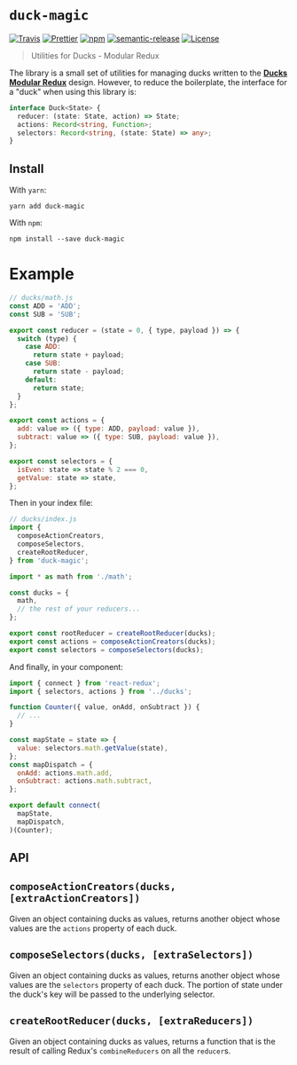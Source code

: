 # `duck-magic`

[![Travis](https://img.shields.io/travis/azz/duck-magic.svg?style=flat-square)](https://travis-ci.org/azz/duck-magic)
[![Prettier](https://img.shields.io/badge/code_style-prettier-ff69b4.svg?style=flat-square)](https://github.com/prettier/prettier)
[![npm](https://img.shields.io/npm/v/duck-magic.svg?style=flat-square)](https://npmjs.org/duck-magic)
[![semantic-release](https://img.shields.io/badge/%20%20%F0%9F%93%A6%F0%9F%9A%80-semantic--release-e10079.svg?style=flat-square)](https://github.com/semantic-release/semantic-release)
[![License](https://img.shields.io/badge/license-MIT-blue.svg?style=flat-square)](LICENSE)

> Utilities for Ducks - Modular Redux

The library is a small set of utilities for managing ducks written to the **[Ducks Modular Redux](https://github.com/erikras/ducks-modular-redux)** design. However, to reduce the boilerplate, the interface for a "duck" when using this library is:

```ts
interface Duck<State> {
  reducer: (state: State, action) => State;
  actions: Record<string, Function>;
  selectors: Record<string, (state: State) => any>;
}
```

## Install

With `yarn`:

```shellsession
yarn add duck-magic
```

With `npm`:

```shellsession
npm install --save duck-magic
```

# Example

```js
// ducks/math.js
const ADD = 'ADD';
const SUB = 'SUB';

export const reducer = (state = 0, { type, payload }) => {
  switch (type) {
    case ADD:
      return state + payload;
    case SUB:
      return state - payload;
    default:
      return state;
  }
};

export const actions = {
  add: value => ({ type: ADD, payload: value }),
  subtract: value => ({ type: SUB, payload: value }),
};

export const selectors = {
  isEven: state => state % 2 === 0,
  getValue: state => state,
};
```

Then in your index file:

```js
// ducks/index.js
import {
  composeActionCreators,
  composeSelectors,
  createRootReducer,
} from 'duck-magic';

import * as math from './math';

const ducks = {
  math,
  // the rest of your reducers...
};

export const rootReducer = createRootReducer(ducks);
export const actions = composeActionCreators(ducks);
export const selectors = composeSelectors(ducks);
```

And finally, in your component:

```js
import { connect } from 'react-redux';
import { selectors, actions } from '../ducks';

function Counter({ value, onAdd, onSubtract }) {
  // ...
}

const mapState = state => {
  value: selectors.math.getValue(state),
};
const mapDispatch = {
  onAdd: actions.math.add,
  onSubtract: actions.math.subtract,
};

export default connect(
  mapState,
  mapDispatch,
)(Counter);
```

## API

## `composeActionCreators(ducks, [extraActionCreators])`

Given an object containing ducks as values, returns another object whose values are the `actions` property of each duck.

## `composeSelectors(ducks, [extraSelectors])`

Given an object containing ducks as values, returns another object whose values are the `selectors` property of each duck. The portion of state under the duck's key will be passed to the underlying selector.

## `createRootReducer(ducks, [extraReducers])`

Given an object containing ducks as values, returns a function that is the result of calling Redux's `combineReducers` on all the `reducer`s.

